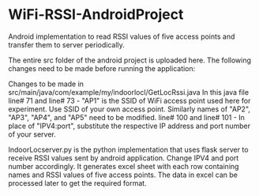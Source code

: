 # WiFi-RSSI-AndroidProject
Android implementation to read RSSI values of five access points and transfer them to server periodically.

The entire src folder of the android project is uploaded here. The following changes need to be made before running the application:

Changes to be made in src/main/java/com/example/my/indoorlocl/GetLocRssi.java 
	In this java file line# 71 and line# 73 - "AP1" is the SSID of WiFi access point used here for experiment. Use SSID of your own access point. Similarly names of "AP2", 	"AP3", "AP4", and "AP5" need to be modified.
	line# 100 and line# 101 - In place of "IPV4:port", substitute the respective IP address and port number of your server.
	
IndoorLocserver.py is the python implementation that uses flask server to receive RSSI values sent by android application. Change IPV4 and port number accordingly. It generates excel sheet with each row containing names and RSSI values of five access points. The data in excel can be processed later to get the required format.
      
